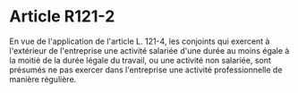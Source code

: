 # Article R121-2

En vue de l'application de l'article L. 121-4, les conjoints qui exercent à l'extérieur de l'entreprise une activité salariée d'une durée au moins égale à la moitié de la durée légale du travail, ou une activité non salariée, sont présumés ne pas exercer dans l'entreprise une activité professionnelle de manière régulière.
